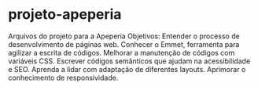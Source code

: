 # projeto-apeperia
Arquivos do projeto para a Apeperia
Objetivos: Entender o processo de desenvolvimento de páginas web. Conhecer o Emmet, ferramenta para agilizar a escrita de códigos. Melhorar a manutenção de códigos com variáveis CSS. Escrever códigos semânticos que ajudam na acessibilidade e SEO. Aprenda a lidar com adaptação de diferentes layouts. Aprimorar o conhecimento de responsividade.
